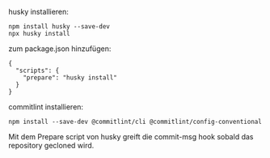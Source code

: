 husky installieren:
```
npm install husky --save-dev
npx husky install
```

zum package.json hinzufügen:
```
{
  "scripts": {
    "prepare": "husky install"
  }
}
```

commitlint installieren:
```
npm install --save-dev @commitlint/cli @commitlint/config-conventional
```

Mit dem Prepare script von husky greift die commit-msg hook sobald das repository gecloned wird.

